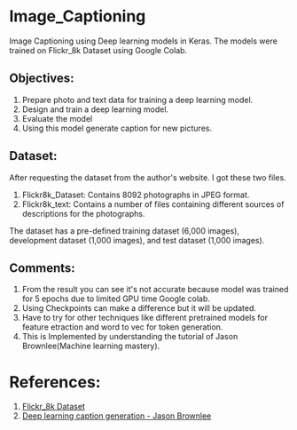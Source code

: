 # Image_Captioning

Image Captioning using Deep learning models in Keras. The models were trained on Flickr_8k Dataset using Google Colab.

## Objectives:
1. Prepare photo and text data for training a deep learning model.
2. Design and train a deep learning model.
3. Evaluate the model 
4. Using this model generate caption for new pictures.

## Dataset:
After requesting the dataset from the author's website. I got these two files.
1. Flickr8k_Dataset: Contains 8092 photographs in JPEG format.
2. Flickr8k_text: Contains a number of files containing different sources of descriptions for the photographs.


The dataset has a pre-defined training dataset (6,000 images), development dataset (1,000 images), and test dataset (1,000 images).

## Comments:
1. From the result you can see it's not accurate because model was trained for 5 epochs due to limited GPU time Google colab. 
2. Using Checkpoints can make a difference but it will be updated.
3. Have to try for other techniques like different pretrained models for feature etraction and word to vec for token generation.
4. This is Implemented by understanding the tutorial of Jason Brownlee(Machine learning mastery).

# References:
1. [Flickr_8k Dataset](http://nlp.cs.illinois.edu/HockenmaierGroup/Framing_Image_Description/KCCA.html)
2. [Deep learning caption generation - Jason Brownlee](https://machinelearningmastery.com/develop-a-deep-learning-caption-generation-model-in-python/)
